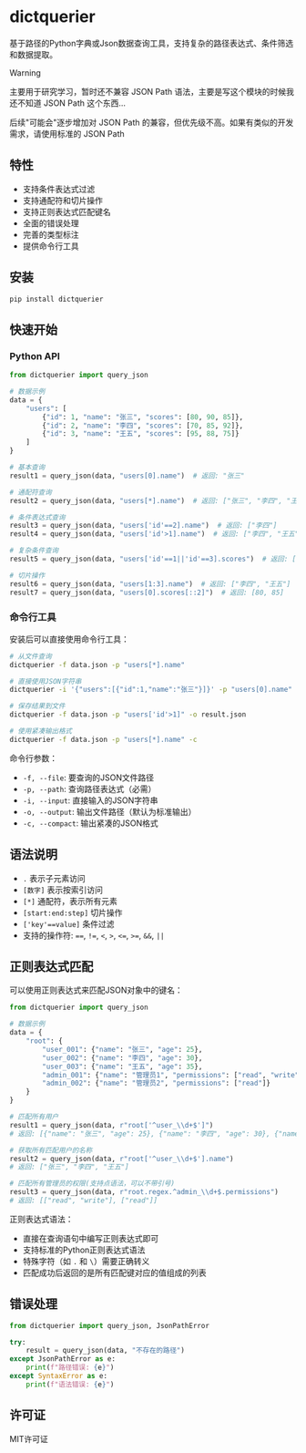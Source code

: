 # dictquerier

基于路径的Python字典或Json数据查询工具，支持复杂的路径表达式、条件筛选和数据提取。

> [!WARNING]
> 
> 主要用于研究学习，暂时还不兼容 JSON Path 语法，主要是写这个模块的时候我还不知道 JSON Path 这个东西...
> 
> 后续"可能会"逐步增加对 JSON Path 的兼容，但优先级不高。如果有类似的开发需求，请使用标准的 JSON Path

## 特性

- 支持条件表达式过滤
- 支持通配符和切片操作
- 支持正则表达式匹配键名
- 全面的错误处理
- 完善的类型标注
- 提供命令行工具

## 安装

```bash
pip install dictquerier
```

## 快速开始

### Python API

```python
from dictquerier import query_json

# 数据示例
data = {
    "users": [
        {"id": 1, "name": "张三", "scores": [80, 90, 85]},
        {"id": 2, "name": "李四", "scores": [70, 85, 92]},
        {"id": 3, "name": "王五", "scores": [95, 88, 75]}
    ]
}

# 基本查询
result1 = query_json(data, "users[0].name")  # 返回: "张三"

# 通配符查询
result2 = query_json(data, "users[*].name")  # 返回: ["张三", "李四", "王五"]

# 条件表达式查询
result3 = query_json(data, "users['id'==2].name")  # 返回: ["李四"]
result4 = query_json(data, "users['id'>1].name")  # 返回: ["李四", "王五"]

# 复杂条件查询
result5 = query_json(data, "users['id'==1||'id'==3].scores")  # 返回: [[80, 90, 85], [95, 88, 75]]

# 切片操作
result6 = query_json(data, "users[1:3].name")  # 返回: ["李四", "王五"]
result7 = query_json(data, "users[0].scores[::2]")  # 返回: [80, 85]
```

### 命令行工具

安装后可以直接使用命令行工具：

```bash
# 从文件查询
dictquerier -f data.json -p "users[*].name"

# 直接使用JSON字符串
dictquerier -i '{"users":[{"id":1,"name":"张三"}]}' -p "users[0].name"

# 保存结果到文件
dictquerier -f data.json -p "users['id'>1]" -o result.json

# 使用紧凑输出格式
dictquerier -f data.json -p "users[*].name" -c
```

命令行参数：

- `-f, --file`: 要查询的JSON文件路径
- `-p, --path`: 查询路径表达式（必需）
- `-i, --input`: 直接输入的JSON字符串
- `-o, --output`: 输出文件路径（默认为标准输出）
- `-c, --compact`: 输出紧凑的JSON格式

## 语法说明

- `.` 表示子元素访问
- `[数字]` 表示按索引访问
- `[*]` 通配符，表示所有元素
- `[start:end:step]` 切片操作
- `['key'==value]` 条件过滤
- 支持的操作符: `==`, `!=`, `<`, `>`, `<=`, `>=`, `&&`, `||`

## 正则表达式匹配

可以使用正则表达式来匹配JSON对象中的键名：

```python
from dictquerier import query_json

# 数据示例
data = {
    "root": {
        "user_001": {"name": "张三", "age": 25},
        "user_002": {"name": "李四", "age": 30},
        "user_003": {"name": "王五", "age": 35},
        "admin_001": {"name": "管理员1", "permissions": ["read", "write"]},
        "admin_002": {"name": "管理员2", "permissions": ["read"]}
    }
}

# 匹配所有用户
result1 = query_json(data, r"root['^user_\\d+$']")
# 返回: [{"name": "张三", "age": 25}, {"name": "李四", "age": 30}, {"name": "王五", "age": 35}]

# 获取所有匹配用户的名称
result2 = query_json(data, r"root['^user_\\d+$'].name")
# 返回: ["张三", "李四", "王五"]

# 匹配所有管理员的权限(支持点语法，可以不带引号)
result3 = query_json(data, r"root.regex.^admin_\\d+$.permissions")
# 返回: [["read", "write"], ["read"]]
```

正则表达式语法：

- 直接在查询语句中编写正则表达式即可
- 支持标准的Python正则表达式语法
- 特殊字符（如 `.` 和 `\`）需要正确转义
- 匹配成功后返回的是所有匹配键对应的值组成的列表

## 错误处理

```python
from dictquerier import query_json, JsonPathError

try:
    result = query_json(data, "不存在的路径")
except JsonPathError as e:
    print(f"路径错误: {e}")
except SyntaxError as e:
    print(f"语法错误: {e}")
```

## 许可证

MIT许可证
